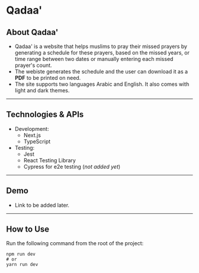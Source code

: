 # Qadaa'

## About Qadaa'
- Qadaa' is a website that helps muslims to pray their missed prayers by generating a schedule for these prayers, based on the missed years, or time range between two dates or manually entering each missed prayer's count.
- The webiste generates the schedule and the user can download it as a **PDF** to be printed on need.
- The site supports two languages Arabic and English. It also comes with light and dark themes.

___

## Technologies & APIs
- Development:
  - Next.js
  - TypeScript
- Testing:
  - Jest
  - React Testing Library
  - Cypress for e2e testing (_not added yet_)

___

## Demo

- Link to be added later.

___

## How to Use
Run the following command from the root of the project:

```
npm run dev
# or
yarn run dev
```

